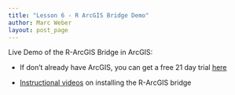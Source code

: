 ```yaml
---
title: "Lesson 6 - R ArcGIS Bridge Demo"
author: Marc Weber
layout: post_page
---
```


Live Demo of the R-ArcGIS Bridge in ArcGIS:

- If don’t already have ArcGIS, you can get a free 21 day trial [here](http://www.arcgis.com/features/free-trial.html)

- [Instructional videos](https://community.esri.com/groups/rstats/content?filterID=contentstatus%5Bpublished%5D~objecttype~objecttype%5Bvideo%5D) on installing the R-ArcGIS bridge   

